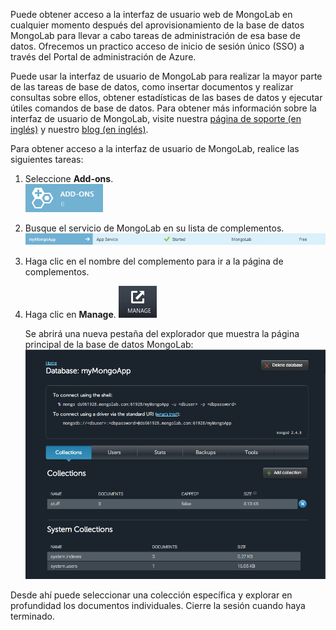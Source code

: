 Puede obtener acceso a la interfaz de usuario web de MongoLab en cualquier momento después del aprovisionamiento de la base de datos MongoLab para llevar a cabo tareas de administración de esa base de datos. Ofrecemos un practico acceso de inicio de sesión único (SSO) a través del Portal de administración de Azure.

Puede usar la interfaz de usuario de MongoLab para realizar la mayor parte de las tareas de base de datos, como insertar documentos y realizar consultas sobre ellos, obtener estadísticas de las bases de datos y ejecutar útiles comandos de base de datos. Para obtener más información sobre la interfaz de usuario de MongoLab, visite nuestra [página de soporte (en inglés)][1] y nuestro [blog (en inglés)][2].

Para obtener acceso a la interfaz de usuario de MongoLab, realice las siguientes tareas:

1.  Seleccione **Add-ons**.  
     ![AddonsButton](./media/howto-access-mongolab-ui/button-addons.png)
2.  Busque el servicio de MongoLab en su lista de complementos.  
     ![MongolabEntry](./media/howto-access-mongolab-ui/entry-mongolabaddon.png)
3.  Haga clic en el nombre del complemento para ir a la página de
    complementos.
4.  Haga clic en **Manage**.
    ![ManageButton](./media/howto-access-mongolab-ui/button-manage.png)
    
     Se abrirá una nueva pestaña del explorador que muestra la página principal de la base de datos MongoLab:
![DbHome](./media/howto-access-mongolab-ui/screen-mongolab_dblanding.png)

Desde ahí puede seleccionar una colección específica y explorar en profundidad los documentos individuales. Cierre la sesión cuando haya terminado.



[1]: http://support.mongolab.com
[2]: http://blog.mongolab.com